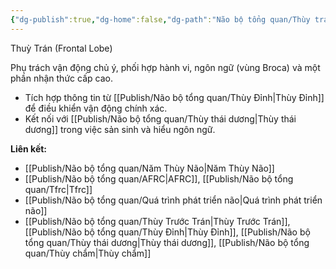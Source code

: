 ```yaml
---
{"dg-publish":true,"dg-home":false,"dg-path":"Não bộ tổng quan/Thùy trán.md","permalink":"/nao-bo-tong-quan/thuy-tran/","dgPassFrontmatter":true,"noteIcon":"","created":"2025-01-01T22:47:22.475+07:00","updated":"2025-01-12T07:59:26.045+07:00"}
---
```


Thuỳ Trán (Frontal Lobe)

Phụ trách vận động chủ ý, phối hợp hành vi, ngôn ngữ (vùng Broca) và một phần nhận thức cấp cao.

- Tích hợp thông tin từ [[Publish/Não bộ tổng quan/Thùy Đỉnh\|Thùy Đỉnh]] để điều khiển vận động chính xác.
- Kết nối với [[Publish/Não bộ tổng quan/Thùy thái dương\|Thùy thái dương]] trong việc sản sinh và hiểu ngôn ngữ.

**Liên kết:**
- [[Publish/Não bộ tổng quan/Năm Thùy Não\|Năm Thùy Não]]
- [[Publish/Não bộ tổng quan/AFRC\|AFRC]], [[Publish/Não bộ tổng quan/Tfrc\|Tfrc]]
- [[Publish/Não bộ tổng quan/Quá trình phát triển não\|Quá trình phát triển não]]
- [[Publish/Não bộ tổng quan/Thùy Trước Trán\|Thùy Trước Trán]], [[Publish/Não bộ tổng quan/Thùy Đỉnh\|Thùy Đỉnh]], [[Publish/Não bộ tổng quan/Thùy thái dương\|Thùy thái dương]], [[Publish/Não bộ tổng quan/Thùy chẩm\|Thùy chẩm]]